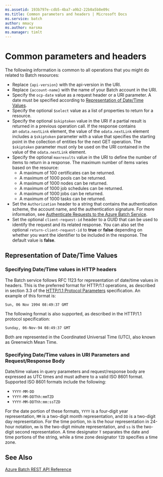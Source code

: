 ```yaml
---
ms.assetid: 193b797e-cdb5-4ba7-a9b2-22b0a5b8e09c
ms.title: Common parameters and headers | Microsoft Docs
ms.service: batch
author: mmacy
ms.author: marsma
ms.manager: timlt
---
```


# Common parameters and headers

The following information is common to all operations that you might do related to Batch resources:

-   Replace `{api-version}` with the api-version in the URI.
-   Replace `{account-name}` with the name of your Batch account in the URI.
-   Specify the `ocp-date` value as a request header or a URI parameter. A date must be specified according to [Representation of Date/Time Values](#representation-of-datetime-values).
-   Specify the optional `$select` value as a list of properties to return for a resource.
-   Specify the optional `$skiptoken` value in the URI if a partial result is returned in a previous operation call. If the response contains an `odata.nextLink` element, the value of the `odata.nextLink` element includes a `$skiptoken` parameter with a value that specifies the starting point in the collection of entities for the next GET operation. The `$skiptoken` parameter must only be used on the URI contained in the value of the `odata.nextLink` element.
-   Specify the optional `maxresults` value in the URI to define the number of items to return in a response. The maximum number of items varies based on the resource:
    -   A maximum of 100 certificates can be returned.
    -   A maximum of 1000 pools can be returned.
    -   A maximum of 1000 nodes can be returned.
    -   A maximum of 1000 job schedules can be returned.
    -   A maximum of 1000 jobs can be returned.
    -   A maximum of 1000 tasks can be returned.
-   Set the `Authorization` header to a string that contains the authentication scheme, the account name, and the authentication signature. For more information, see [Authenticate Requests to the Azure Batch Service](~/docs-ref-conceptual/batchservice/authenticate-requests-to-the-azure-batch-service.md).
-   Set the optional `client-request-id` header to a GUID that can be used to identify the request and its related response. You can also set the optional `return-client-request-id` to **true** or **false** depending on whether you want the identifier to be included in the response. The default value is **false**.

## Representation of Date/Time Values

### Specifying Date/Time values in HTTP headers
 The Batch service follows RFC 1123 for representation of date/time values in headers. This is the preferred format for HTTP/1.1 operations, as described in section 3.3 of the [HTTP/1.1 Protocol Parameters](http://go.microsoft.com/fwlink/?linkid=133333) specification. An example of this format is:

`Sun, 06 Nov 1994 08:49:37 GMT`

 The following format is also supported, as described in the HTTP/1.1 protocol specification:

`Sunday, 06-Nov-94 08:49:37 GMT`

 Both are represented in the Coordinated Universal Time (UTC), also known as Greenwich Mean Time.

### Specifying Date/Time values in URI Parameters and Request/Response Body
 Date/time values in query parameters and request/response body are expressed as UTC times and must adhere to a valid ISO 8601 format. Supported ISO 8601 formats include the following:

-   `YYYY-MM-DD`
-   `YYYY-MM-DDThh:mmTZD`
-   `YYYY-MM-DDThh:mm:ssTZD`

 For the date portion of these formats, `YYYY` is a four-digit year representation, `MM` is a two-digit month representation, and `DD` is a two-digit day representation. For the time portion, `hh` is the hour representation in 24-hour notation, `mm` is the two-digit minute representation, and `ss` is the two-digit second representation. A time designator `T` separates the date and time portions of the string, while a time zone designator `TZD` specifies a time zone.

## See Also
 [Azure Batch REST API Reference](~/docs-ref-conceptual/batchservice/index.md)

